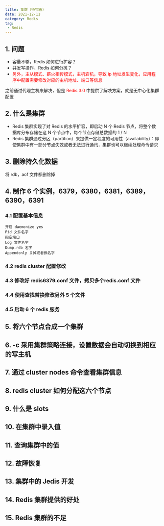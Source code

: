 ```yaml
---
title: 集群（待完善）
date: 2021-12-11
category: Redis
tag:
 - Redis
---
```


## 1. 问题

- 容量不够，Redis 如何进行扩容？
- 并发写操作，Redis 如何分摊？
- <font color="red">另外，主从模式、薪火相传模式，主机宕机，导致 ip 地址发生变化，应用程序中配置需要修改对应的主机地址、端口等信息</font>

之前通过代理主机来解决，但是 <font color="red">Redis 3.0</font> 中提供了解决方案，就是无中心化集群配置

## 2. 什么是集群

- Redis 集群实现了对 Redis 的水平扩容，即启动 N 个 Redis 节点，将整个数据库分布存储在这  N 个节点中，每个节点存储总数据的 1 / N
- Redis 集群通过分区（partition）来提供一定程度的可用性（availability）：即使集群中有一部分节点失效或者无法进行通讯，集群也可以继续处理命令请求

## 3. 删除持久化数据

将 rdb，aof 文件都删除掉

## 4. 制作 6 个实例，6379，6380，6381，6389，6390，6391

### 4.1 配置基本信息

```shell
开启 daemonize yes
Pid 文件名字
指定端口
Log 文件名字
Dump.rdb 名字
Appendonly 关掉或者换名字
```



### 4.2 redis cluster 配置修改



### 4.3 修改好 redis6379.conf 文件，拷贝多个redis.conf 文件



### 4.4 使用查找替换修改另外 5 个文件



### 4.5 启动 6 个 redis 服务



## 5. 将六个节点合成一个集群



## 6. -c 采用集群策略连接，设置数据会自动切换到相应的写主机



## 7. 通过 cluster nodes 命令查看集群信息



## 8. redis cluster 如何分配这六个节点



## 9. 什么是 slots



## 10. 在集群中录入值



## 11. 查询集群中的值



## 12. 故障恢复



## 13. 集群中的 Jedis 开发



## 14. Redis 集群提供的好处



## 15. Redis 集群的不足
